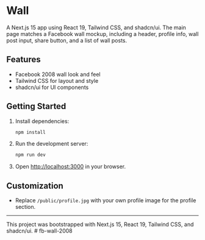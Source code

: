 # Wall

A Next.js 15 app using React 19, Tailwind CSS, and shadcn/ui. The main page matches a Facebook wall mockup, including a header, profile info, wall post input, share button, and a list of wall posts.

## Features

- Facebook 2008 wall look and feel
- Tailwind CSS for layout and style
- shadcn/ui for UI components

## Getting Started

1. Install dependencies:

   ```powershell
   npm install
   ```

2. Run the development server:

   ```powershell
   npm run dev
   ```

3. Open [http://localhost:3000](http://localhost:3000) in your browser.

## Customization

- Replace `/public/profile.jpg` with your own profile image for the profile section.

---

This project was bootstrapped with Next.js 15, React 19, Tailwind CSS, and shadcn/ui.
#   f b - w a l l - 2 0 0 8  
 